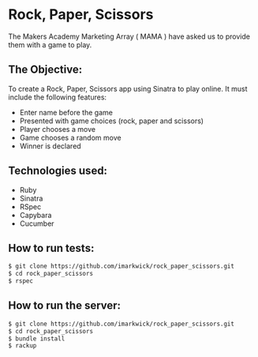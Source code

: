 # Rock, Paper, Scissors

The Makers Academy Marketing Array ( MAMA ) have asked us to provide them with a game to play.

## The Objective:

To create a Rock, Paper, Scissors app using Sinatra to play online. It must include the following features:

* Enter name before the game
* Presented with game choices (rock, paper and scissors)
* Player chooses a move
* Game chooses a random move
* Winner is declared

## Technologies used:

* Ruby
* Sinatra
* RSpec
* Capybara
* Cucumber

## How to run tests:

```sh
$ git clone https://github.com/imarkwick/rock_paper_scissors.git
$ cd rock_paper_scissors
$ rspec
```

## How to run the server:

```sh
$ git clone https://github.com/imarkwick/rock_paper_scissors.git
$ cd rock_paper_scissors
$ bundle install
$ rackup
```